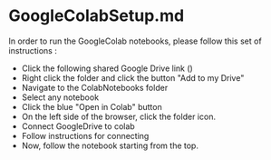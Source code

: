 # GoogleColabSetup.md
In order to run the GoogleColab notebooks, please follow this set of instructions : 



- Click the following shared Google Drive link ()
- Right click the folder and click the button "Add to my Drive"
- Navigate to the ColabNotebooks folder
- Select any notebook
- Click the blue "Open in Colab" button
- On the left side of the browser, click the folder icon. 
- Connect GoogleDrive to colab
- Follow instructions for connecting
- Now, follow the notebook starting from the top. 

